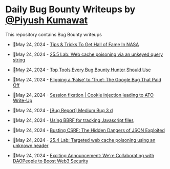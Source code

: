 # Daily Bug Bounty Writeups by [@Piyush Kumawat](https://twitter.com/piyush_supiy) 
This repository contains Bug Bounty writeups

<!-- BLOG-POST-LIST:START -->
 - 💯May 24, 2024 - [Tips &amp; Tricks To Get Hall of Fame In NASA](https://medium.com/@Ajakcybersecurity/tips-tricks-to-get-hall-of-fame-in-nasa-53819d8221d3?source=rss------bug_bounty-5) 

 - 💯May 24, 2024 - [25.5 Lab: Web cache poisoning via an unkeyed query string](https://cyberw1ng.medium.com/25-5-lab-web-cache-poisoning-via-an-unkeyed-query-string-c264fccb80d0?source=rss------bug_bounty-5) 

 - 💯May 24, 2024 - [Top Tools Every Bug Bounty Hunter Should Use](https://medium.com/@verylazytech/top-tools-every-bug-bounty-hunter-should-use-7ebec61a0f76?source=rss------bug_bounty-5) 

 - 💯May 24, 2024 - [Flipping a ‘False’ to ‘True’: The Google Bug That Paid Off](https://medium.com/@hellother18/flipping-a-false-to-true-the-google-bug-that-paid-off-c9c3b11944fb?source=rss------bug_bounty-5) 

 - 💯May 24, 2024 - [Session fixation | Cookie injection leading to ATO Write-Up](https://infosecwriteups.com/session-fixation-cookie-injection-leading-to-ato-write-up-98e29d2851b9?source=rss------bug_bounty-5) 

 - 💯May 24, 2024 - [[Bug Report] Medium Bug 3 d](https://minerofideas.medium.com/bug-report-medium-bug-3-d-851c28f844cb?source=rss------bug_bounty-5) 

 - 💯May 24, 2024 - [Using BBRF for tracking Javascript files](https://medium.com/@michal.lubicz/using-bbrf-for-tracking-javascript-files-76901a03939f?source=rss------bug_bounty-5) 

 - 💯May 24, 2024 - [Busting CSRF: The Hidden Dangers of JSON Exploited](https://medium.com/@hack3dby0mar/busting-csrf-the-hidden-dangers-of-json-exploited-fd4aeb4cf47e?source=rss------bug_bounty-5) 

 - 💯May 24, 2024 - [25.4 Lab: Targeted web cache poisoning using an unknown header](https://cyberw1ng.medium.com/25-4-lab-targeted-web-cache-poisoning-using-an-unknown-header-18d261dcbf7a?source=rss------bug_bounty-5) 

 - 💯May 24, 2024 - [Exciting Announcement: We’re Collaborating with DAOPeople to Boost Web3 Security](https://securrtech.medium.com/exciting-announcement-were-collaborating-with-daopeople-to-boost-web3-security-0e4b70699385?source=rss------bug_bounty-5) 
<!-- BLOG-POST-LIST:END -->
